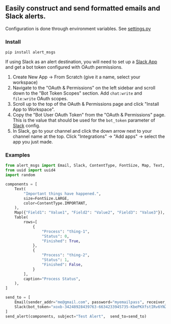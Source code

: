 ## Easily construct and send formatted emails and Slack alerts.

Configuration is done through environment variables. See [settings.py](./alert_msgs/settings.py)

### Install
`pip install alert_msgs`

If using Slack as an alert destination, you will need to set up a [Slack App](https://api.slack.com/apps?new_app=1) and get a bot token configured with OAuth permissions.   
1. Create New App -> From Scratch (give it a name, select your workspace)
2. Navigate to the "OAuth & Permissions" on the left sidebar and scroll down to the "Bot Token Scopes" section. Add `chat:write` and `file:write` OAuth scopes.
3. Scroll up to the top of the OAuth & Permissions page and click "Install App to Workspace".
4. Copy the "Bot User OAuth Token" from the "OAuth & Permissions" page. This is the value that should be used for the `bot_token` parameter of [Slack](./alert_msgs/config.py#L26) config.
5. In Slack, go to your channel and click the down arrow next to your channel name at the top. Click "Integrations" -> "Add apps" -> select the app you just made.

### Examples

```python
from alert_msgs import Email, Slack, ContentType, FontSize, Map, Text, Table, send_alert, send_slack_message, send_email
from uuid import uuid4
import random

components = [
    Text(
        "Important things have happened.",
        size=FontSize.LARGE,
        color=ContentType.IMPORTANT,
    ),
    Map({"Field1": "Value1", "Field2": "Value2", "Field3": "Value3"}),
    Table(
        rows=[
            {
                "Process": "thing-1",
                "Status": 0,
                "Finished": True,
            },
            {
                "Process": "thing-2",
                "Status": 1,
                "Finished": False,
            }
        ],
        caption="Process Status",
    ),
]

send_to = [
    Email(sender_addr="me@gmail.com", password="myemailpass", receiver_addr=["someone@gmail.com","someone2@gmail.com"]), 
    Slack(bot_token="xoxb-34248928439763-6634233945735-KbePKXfstIRv6YN2tW5UF8tS", channel="my-channel")
]
send_alert(components, subject="Test Alert",  send_to=send_to)
```